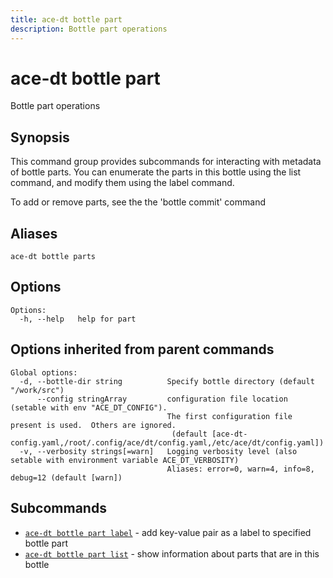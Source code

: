```yaml
---
title: ace-dt bottle part
description: Bottle part operations
---
```


<!--
This documentation is auto generated by a script.
Please do not edit this file directly.
-->

<!-- markdownlint-disable-next-line single-title -->
# ace-dt bottle part

Bottle part operations

## Synopsis

This command group provides subcommands for interacting with metadata of bottle parts. You can enumerate the parts in this bottle using the list command, and modify them using the label command. 

To add or remove parts, see the the 'bottle commit' command


## Aliases

```plaintext
ace-dt bottle parts
```

## Options

```plaintext
Options:
  -h, --help   help for part
```

## Options inherited from parent commands

```plaintext
Global options:
  -d, --bottle-dir string          Specify bottle directory (default "/work/src")
      --config stringArray         configuration file location (setable with env "ACE_DT_CONFIG").
                                   The first configuration file present is used.  Others are ignored.
                                    (default [ace-dt-config.yaml,/root/.config/ace/dt/config.yaml,/etc/ace/dt/config.yaml])
  -v, --verbosity strings[=warn]   Logging verbosity level (also setable with environment variable ACE_DT_VERBOSITY)
                                   Aliases: error=0, warn=4, info=8, debug=12 (default [warn])
```

## Subcommands

- [`ace-dt bottle part label`](label.md) - add key-value pair as a label to specified bottle part
- [`ace-dt bottle part list`](list.md) - show information about parts that are in this bottle
